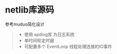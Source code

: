 
netlib库源码
===============
参考muduo简化设计
> * 使用 spdlog库 为日志系统
> * 单时间轮定时器
> * 可配置多个 EventLoop 线程处理连接的IO事件
